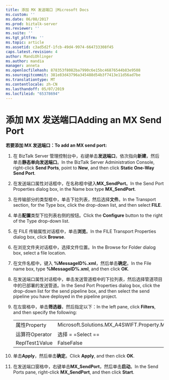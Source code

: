 ```yaml
---
title: 添加 MX 发送端口 |Microsoft Docs
ms.custom: ''
ms.date: 06/08/2017
ms.prod: biztalk-server
ms.reviewer: ''
ms.suite: ''
ms.tgt_pltfrm: ''
ms.topic: article
ms.assetid: c3ad5d2f-1fcb-49d4-9974-664733308f45
caps.latest.revision: 4
author: MandiOhlinger
ms.author: mandia
manager: anneta
ms.openlocfilehash: 878353f8082ba7990c6e15bc46876544b83e9508
ms.sourcegitcommit: 381e83d43796a345488d54b3f7413e11d56ad7be
ms.translationtype: MT
ms.contentlocale: zh-CN
ms.lasthandoff: 05/07/2019
ms.locfileid: "65378694"
---
```

# <a name="adding-an-mx-send-port"></a><span data-ttu-id="66e3a-102">添加 MX 发送端口</span><span class="sxs-lookup"><span data-stu-id="66e3a-102">Adding an MX Send Port</span></span>
<span data-ttu-id="66e3a-103">**若要添加 MX 发送端口：**</span><span class="sxs-lookup"><span data-stu-id="66e3a-103">**To add an MX send port:**</span></span>  
  
1.  <span data-ttu-id="66e3a-104">在 BizTalk Server 管理控制台中，右键单击**发送端口**，依次指向**新建**，然后单击**静态单向发送端口**。</span><span class="sxs-lookup"><span data-stu-id="66e3a-104">In the BizTalk Server Administration Console, right-click **Send Ports**, point to **New**, and then click **Static One-Way Send Port**.</span></span>  
  
2.  <span data-ttu-id="66e3a-105">在发送端口属性对话框中，在名称框中键入**MX_SendPort**。</span><span class="sxs-lookup"><span data-stu-id="66e3a-105">In the Send Port Properties dialog box, in the Name box type **MX_SendPort**.</span></span>  
  
3.  <span data-ttu-id="66e3a-106">在传输部分的类型框中，单击下拉列表，然后选择**文件**。</span><span class="sxs-lookup"><span data-stu-id="66e3a-106">In the Transport section, for the Type box, click the drop-down list, and then select **FILE**.</span></span>  
  
4.  <span data-ttu-id="66e3a-107">单击**配置**类型下拉列表右侧的按钮。</span><span class="sxs-lookup"><span data-stu-id="66e3a-107">Click the **Configure** button to the right of the Type drop-down list.</span></span>  
  
5.  <span data-ttu-id="66e3a-108">在 FILE 传输属性对话框中，单击**浏览**。</span><span class="sxs-lookup"><span data-stu-id="66e3a-108">In the FILE Transport Properties dialog box, click **Browse**.</span></span>  
  
6.  <span data-ttu-id="66e3a-109">在浏览文件夹对话框中，选择文件位置。</span><span class="sxs-lookup"><span data-stu-id="66e3a-109">In the Browse for Folder dialog box, select a file location.</span></span>  
  
7.  <span data-ttu-id="66e3a-110">在文件名框中，键入 **%MessageID%.xml**，然后单击**确定**。</span><span class="sxs-lookup"><span data-stu-id="66e3a-110">In the File name box, type **%MessageID%.xml**, and then click **OK**.</span></span>  
  
8.  <span data-ttu-id="66e3a-111">在发送端口属性对话框中，单击发送管道框中的下拉列表，然后选择管道项目中的已部署的发送管道。</span><span class="sxs-lookup"><span data-stu-id="66e3a-111">In the Send Port Properties dialog box, click the drop-down list for the send pipeline box, and then select the send pipeline you have deployed in the pipeline project.</span></span>  
  
9. <span data-ttu-id="66e3a-112">在左窗格中，单击**筛选器**，然后指定以下：</span><span class="sxs-lookup"><span data-stu-id="66e3a-112">In the left pane, click **Filters**, and then specify the following:</span></span>  
  
    |||  
    |-|-|  
    |<span data-ttu-id="66e3a-113">属性</span><span class="sxs-lookup"><span data-stu-id="66e3a-113">Property</span></span>|<span data-ttu-id="66e3a-114">Microsoft.Solutions.MX_A4SWIFT.Property.MX_A4SWIFT_Failed</span><span class="sxs-lookup"><span data-stu-id="66e3a-114">Microsoft.Solutions.MX_A4SWIFT.Property.MX_A4SWIFT_Failed</span></span>|  
    |<span data-ttu-id="66e3a-115">运算符</span><span class="sxs-lookup"><span data-stu-id="66e3a-115">Operator</span></span>|<span data-ttu-id="66e3a-116">选择 = =</span><span class="sxs-lookup"><span data-stu-id="66e3a-116">Select ==</span></span>|  
    |<span data-ttu-id="66e3a-117">ReplTest1</span><span class="sxs-lookup"><span data-stu-id="66e3a-117">Value</span></span>|<span data-ttu-id="66e3a-118">False</span><span class="sxs-lookup"><span data-stu-id="66e3a-118">False</span></span>|  
  
10. <span data-ttu-id="66e3a-119">单击**Apply**，然后单击**确定**。</span><span class="sxs-lookup"><span data-stu-id="66e3a-119">Click **Apply**, and then click **OK**.</span></span>  
  
11. <span data-ttu-id="66e3a-120">在发送端口窗格中，右键单击**MX_SendPort**，然后单击**启动**。</span><span class="sxs-lookup"><span data-stu-id="66e3a-120">In the Send Ports pane, right-click **MX_SendPort**, and then click **Start**.</span></span>